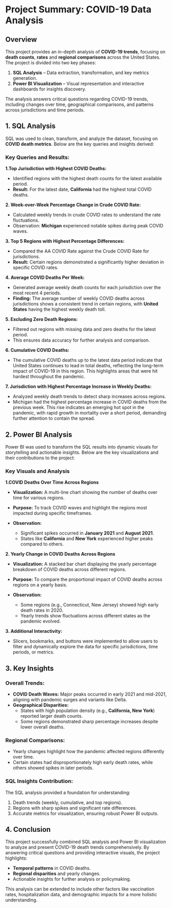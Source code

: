 # Project Summary: COVID-19 Data Analysis

## Overview

This project provides an in-depth analysis of **COVID-19 trends**, focusing on **death counts**, **rates** and **regional comparisons** across the United States. The project is divided into two key phases:

1. **SQL Analysis** – Data extraction, transformation, and key metrics generation.
2. **Power BI Visualization** – Visual representation and interactive dashboards for insights discovery.

The analysis answers critical questions regarding COVID-19 trends, including changes over time, geographical comparisons, and patterns across jurisdictions and time periods.

## 1. SQL Analysis

SQL was used to clean, transform, and analyze the dataset, focusing on **COVID death metrics**. Below are the key queries and insights derived:

### Key Queries and Results:
**1.Top Jurisdiction with Highest COVID Deaths:**
   * Identified regions with the highest death counts for the latest available period.
   * **Result:** For the latest date, **California** had the highest total COVID deaths.

**2. Week-over-Week Percentage Change in Crude COVID Rate:**
   * Calculated weekly trends in crude COVID rates to understand the rate fluctuations.
   * Observation: **Michigan** experienced notable spikes during peak COVID waves.

**3. Top 5 Regions with Highest Percentage Differences:**
   * Compared the AA COVID Rate against the Crude COVID Rate for jurisdictions.
   * **Result:** Certain regions demonstrated a significantly higher deviation in specific COVID rates.

**4. Average COVID Deaths Per Week:**
   * Generated average weekly death counts for each jurisdiction over the most recent 4 periods.
   * **Finding:** The average number of weekly COVID deaths across jurisdictions shows a consistent trend in certain regions, with **United States** having the highest weekly death toll.

**5. Excluding Zero Death Regions:**
   * Filtered out regions with missing data and zero deaths for the latest period.
   * This ensures data accuracy for further analysis and comparison.

**6. Cumulative COVID Deaths:**
   * The cumulative COVID deaths up to the latest data period indicate that United States continues to lead in total deaths, reflecting the long-term impact of COVID-19 in this region. This highlights areas that were hit hardest throughout the pandemic.

**7. Jurisdiction with Highest Percentage Increase in Weekly Deaths:**
   * Analyzed weekly death trends to detect sharp increases across regions.
   * Michigan had the highest percentage increase in COVID deaths from the previous week. This rise indicates an emerging hot spot in the pandemic, with rapid growth in mortality over a short period, demanding further attention to contain the spread.

## 2. Power BI Analysis
   
   Power BI was used to transform the SQL results into dynamic visuals for storytelling and actionable insights. Below are the key visualizations and their contributions to the project:

### Key Visuals and Analysis

**1.COVID Deaths Over Time Across Regions**

  * **Visualization:** A multi-line chart showing the number of deaths over time for various regions.
  * **Purpose:** To track COVID waves and highlight the regions most impacted during specific timeframes.
  * **Observation:**
    
      * Significant spikes occurred in **January 2021** and **August 2021**.
      * States like **California** and **New York** experienced higher peaks compared to others.

**2. Yearly Change in COVID Deaths Across Regions** 

  * **Visualization:** A stacked bar chart displaying the yearly percentage breakdown of COVID deaths across different regions.
  * **Purpose:** To compare the proportional impact of COVID deaths across regions on a yearly basis.
  * **Observation:**
    
      * Some regions (e.g., Connecticut, New Jersey) showed high early death rates in 2020.
      * Yearly trends show fluctuations across different states as the pandemic evolved.   

**3. Additional Interactivity:**
   * Slicers, bookmarks, and buttons were implemented to allow users to filter and dynamically explore the data for specific jurisdictions, time periods, or metrics.

## 3. Key Insights 

### Overall Trends:
   
   * **COVID Death Waves:** Major peaks occurred in early 2021 and mid-2021, aligning with pandemic surges and variants like Delta.
   * **Geographical Disparities:**
      * States with high population density (e.g., **California, New York**) reported larger death counts.
      * Some regions demonstrated sharp percentage increases despite lower overall deaths.

### Regional Comparisons:

   * Yearly changes highlight how the pandemic affected regions differently over time.
   * Certain states had disproportionately high early death rates, while others showed spikes in later periods.

### SQL Insights Contribution:

   The SQL analysis provided a foundation for understanding:
   
  1. Death trends (weekly, cumulative, and top regions).
  2. Regions with sharp spikes and significant rate differences.
  3. Accurate metrics for visualization, ensuring robust Power BI outputs.

## 4. Conclusion

This project successfully combined SQL analysis and Power BI visualization to analyze and present COVID-19 death trends comprehensively. By answering critical questions and providing interactive visuals, the project highlights:

   * **Temporal patterns** in COVID deaths.
   * **Regional disparities** and yearly changes.
   * Actionable insights for further analysis or policymaking.

   This analysis can be extended to include other factors like vaccination rates, hospitalization data, and demographic impacts for a more holistic understanding.
